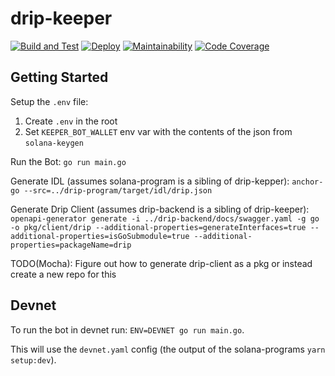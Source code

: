 # drip-keeper

[![Build and Test](https://github.com/dcaf-labs/drip-keeper/actions/workflows/build-and-test.yaml/badge.svg?branch=main)](https://github.com/dcaf-labs/drip-keeper/actions/workflows/build-and-test.yaml)
[![Deploy](https://github.com/dcaf-labs/drip-keeper/actions/workflows/deploy-devnet.yaml/badge.svg?branch=main)](https://github.com/dcaf-labs/drip-keeper/actions/workflows/deploy-devnet.yaml)
[![Maintainability](https://api.codeclimate.com/v1/badges/5b6787b16c4570e6b052/maintainability)](https://codeclimate.com/repos/61a44f1543298e01a1003151/maintainability)
[![Code Coverage](https://api.codeclimate.com/v1/badges/5b6787b16c4570e6b052/test_coverage)](https://codeclimate.com/repos/61a44f1543298e01a1003151/test_coverage)

## Getting Started

Setup the `.env` file:

1. Create `.env` in the root
2. Set `KEEPER_BOT_WALLET` env var with the contents of the json from `solana-keygen`

Run the Bot: `go run main.go`

Generate IDL (assumes solana-program is a sibling of drip-kepper): `anchor-go --src=../drip-program/target/idl/drip.json`

Generate Drip Client (assumes drip-backend is a sibling of drip-keeper): `openapi-generator generate -i ../drip-backend/docs/swagger.yaml -g go -o pkg/client/drip --additional-properties=generateInterfaces=true --additional-properties=isGoSubmodule=true --additional-properties=packageName=drip`

TODO(Mocha): Figure out how to generate drip-client as a pkg or instead create a new repo for this

## Devnet

To run the bot in devnet run:
`ENV=DEVNET go run main.go`.

This will use the `devnet.yaml` config (the output of the solana-programs `yarn setup:dev`).
